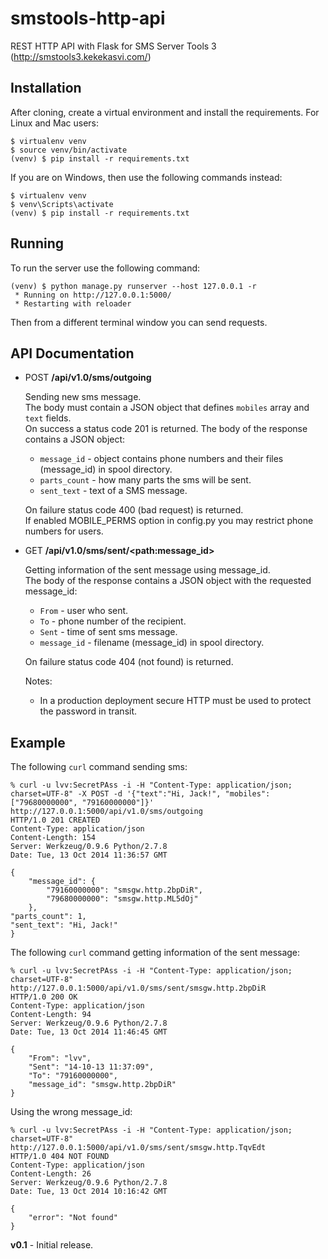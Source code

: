 smstools-http-api
=================

REST HTTP API with Flask for SMS Server Tools 3 (http://smstools3.kekekasvi.com/)


Installation
------------

After cloning, create a virtual environment and install the requirements. For Linux and Mac users:

    $ virtualenv venv
    $ source venv/bin/activate
    (venv) $ pip install -r requirements.txt

If you are on Windows, then use the following commands instead:

    $ virtualenv venv
    $ venv\Scripts\activate
    (venv) $ pip install -r requirements.txt

Running
-------

To run the server use the following command:

    (venv) $ python manage.py runserver --host 127.0.0.1 -r
     * Running on http://127.0.0.1:5000/
     * Restarting with reloader

Then from a different terminal window you can send requests.

API Documentation
-----------------

- POST **/api/v1.0/sms/outgoing**

    Sending new sms message.<br>
    The body must contain a JSON object that defines `mobiles` array and `text` fields.<br>
    On success a status code 201 is returned. The body of the response contains a JSON object:
    - `message_id` - object contains phone numbers and their files (message_id) in spool directory.
    - `parts_count` - how many parts the sms will be sent.
    - `sent_text` - text of a SMS message.

    On failure status code 400 (bad request) is returned.<br>
    If enabled MOBILE_PERMS option in config.py you may restrict phone numbers for users.<br> 


- GET **/api/v1.0/sms/sent/&lt;path:message_id&gt;**

    Getting information of the sent message using message_id.<br>
    The body of the response contains a JSON object with the requested message_id:
    - `From` - user who sent.
    - `To` - phone number of the recipient.
    - `Sent` - time of sent sms message.
    - `message_id` - filename (message_id) in spool directory.

    On failure status code 404 (not found) is returned.<br>
    
    Notes:
    - In a production deployment secure HTTP must be used to protect the password in transit.

Example
-------

The following `curl` command sending sms:

    % curl -u lvv:SecretPAss -i -H "Content-Type: application/json; charset=UTF-8" -X POST -d '{"text":"Hi, Jack!", "mobiles":["79680000000", "79160000000"]}' http://127.0.0.1:5000/api/v1.0/sms/outgoing
    HTTP/1.0 201 CREATED
    Content-Type: application/json
    Content-Length: 154
    Server: Werkzeug/0.9.6 Python/2.7.8
    Date: Tue, 13 Oct 2014 11:36:57 GMT

    {
        "message_id": {
            "79160000000": "smsgw.http.2bpDiR",
            "79680000000": "smsgw.http.ML5dOj"
        },
    "parts_count": 1,
    "sent_text": "Hi, Jack!"
    } 

The following `curl` command getting information of the sent message:

    % curl -u lvv:SecretPAss -i -H "Content-Type: application/json; charset=UTF-8" http://127.0.0.1:5000/api/v1.0/sms/sent/smsgw.http.2bpDiR
    HTTP/1.0 200 OK
    Content-Type: application/json
    Content-Length: 94
    Server: Werkzeug/0.9.6 Python/2.7.8
    Date: Tue, 13 Oct 2014 11:46:45 GMT

    {
        "From": "lvv",
        "Sent": "14-10-13 11:37:09",
        "To": "79160000000",
        "message_id": "smsgw.http.2bpDiR"
    } 

Using the wrong message_id:

    % curl -u lvv:SecretPAss -i -H "Content-Type: application/json; charset=UTF-8" http://127.0.0.1:5000/api/v1.0/sms/sent/smsgw.http.TqvEdt
    HTTP/1.0 404 NOT FOUND
    Content-Type: application/json
    Content-Length: 26
    Server: Werkzeug/0.9.6 Python/2.7.8
    Date: Tue, 13 Oct 2014 10:16:42 GMT

    {
        "error": "Not found"
    }


**v0.1** - Initial release.
